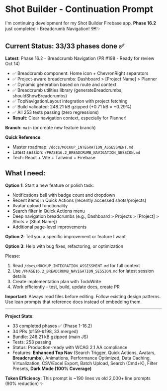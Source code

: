 # Shot Builder - Continuation Prompt

I'm continuing development for my Shot Builder Firebase app. **Phase 16.2** just completed - Breadcrumb Navigation! 🗺️✨

## Current Status: 33/33 phases done ✅

**Latest**: Phase 16.2 - Breadcrumb Navigation (PR #198 - Ready for review Oct 14)
- ✅ Breadcrumb component: Home icon + ChevronRight separators
- ✅ Project-aware breadcrumbs: Dashboard > [Project Name] > Planner
- ✅ Dynamic generation based on route and context
- ✅ Breadcrumb utilities library (generateBreadcrumbs, shouldShowBreadcrumbs)
- ✅ TopNavigationLayout integration with project fetching
- ✅ Build validated: 248.21 kB gzipped (+0.71 kB = +0.29%)
- ✅ All 253 tests passing (zero regressions)
- **Result**: Clear navigation context, especially for Planner!

**Branch**: `main` (or create new feature branch)

**Quick Reference**:
- Master roadmap: `/docs/MOCKUP_INTEGRATION_ASSESSMENT.md`
- Latest session: `/PHASE16.2_BREADCRUMB_NAVIGATION_SESSION.md`
- Tech: React + Vite + Tailwind + Firebase

## What I need:

**Option 1**: Start a new feature or polish task:
- Notifications bell with badge count and dropdown
- Recent items in Quick Actions (recently accessed shots/projects)
- Avatar upload functionality
- Search filter in Quick Actions menu
- Deep navigation breadcrumbs (e.g., Dashboard > Projects > [Project] > Shots > [Shot Name])
- Additional page-level improvements

**Option 2**: Tell you a specific improvement or feature I want

**Option 3**: Help with bug fixes, refactoring, or optimization

Please:
1. Read `/docs/MOCKUP_INTEGRATION_ASSESSMENT.md` for full context
2. Use `/PHASE16.2_BREADCRUMB_NAVIGATION_SESSION.md` for latest session details
3. Create implementation plan with TodoWrite
4. Work efficiently - test, build, update docs, create PR

**Important**: Always read files before editing. Follow existing design patterns. Use lean prompts that reference docs instead of embedding them.

---

**Project Stats**:
- 33 completed phases ✅ (Phase 1-16.2)
- 34 PRs (#159-#198, 33 merged)
- Bundle: 248.21 kB gzipped (main JS)
- Tests: 253 passing
- Status: Production-ready with WCAG 2.1 AA compliance
- Features: **Enhanced Top Nav** (Search Trigger, Quick Actions, Avatars, **Breadcrumbs**), Animations, Performance Optimized, Data Caching, Virtualization, CSV/Excel Export, Batch Upload, Search (Cmd+K), Filter Presets, **Dark Mode (100% Coverage)**

**Token Efficiency**: This prompt is ~190 lines vs old 2,000+ line prompts (90% reduction) ✨
